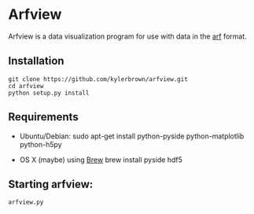 Arfview
========

Arfview is a data visualization program for use with data in the [arf](https://github.com/dmeliza/arf/) format.

Installation
------------
    git clone https://github.com/kylerbrown/arfview.git
    cd arfview
    python setup.py install

Requirements
------------
* Ubuntu/Debian:
    sudo apt-get install python-pyside python-matplotlib python-h5py 

* OS X (maybe) using [Brew](http://brew.sh/)
    brew install pyside hdf5

Starting arfview:
-----------------
    arfview.py